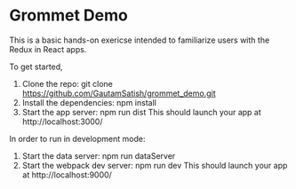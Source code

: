 # Grommet Demo

This is a basic hands-on exericse intended to familiarize users with the Redux in React apps.

To get started,

1. Clone the repo: git clone https://github.com/GautamSatish/grommet_demo.git
2. Install the dependencies: npm install
3. Start the app server: npm run dist
This should launch your app at http://localhost:3000/

In order to run in development mode:
1. Start the data server: npm run dataServer
2. Start the webpack dev server: npm run dev
This should launch your app at http://localhost:9000/
